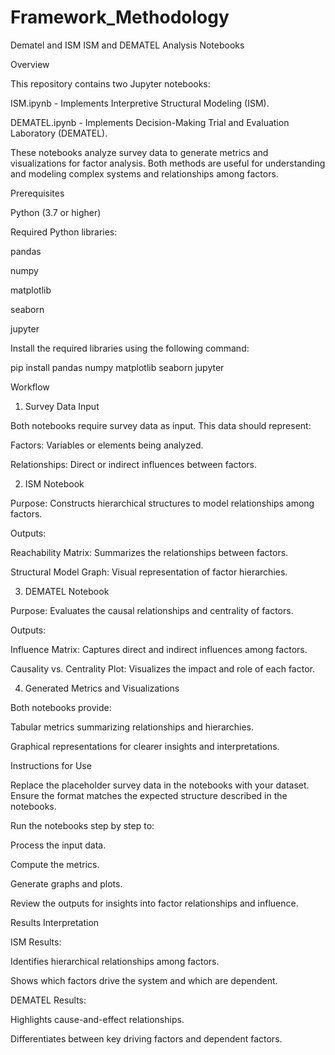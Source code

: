 # Framework_Methodology
 Dematel and ISM
ISM and DEMATEL Analysis Notebooks

Overview

This repository contains two Jupyter notebooks:

ISM.ipynb - Implements Interpretive Structural Modeling (ISM).

DEMATEL.ipynb - Implements Decision-Making Trial and Evaluation Laboratory (DEMATEL).

These notebooks analyze survey data to generate metrics and visualizations for factor analysis. Both methods are useful for understanding and modeling complex systems and relationships among factors.

Prerequisites

Python (3.7 or higher)

Required Python libraries:

pandas

numpy

matplotlib

seaborn

jupyter

Install the required libraries using the following command:

pip install pandas numpy matplotlib seaborn jupyter

Workflow

1. Survey Data Input

Both notebooks require survey data as input. This data should represent:

Factors: Variables or elements being analyzed.

Relationships: Direct or indirect influences between factors.

2. ISM Notebook

Purpose: Constructs hierarchical structures to model relationships among factors.

Outputs:

Reachability Matrix: Summarizes the relationships between factors.

Structural Model Graph: Visual representation of factor hierarchies.

3. DEMATEL Notebook

Purpose: Evaluates the causal relationships and centrality of factors.

Outputs:

Influence Matrix: Captures direct and indirect influences among factors.

Causality vs. Centrality Plot: Visualizes the impact and role of each factor.

4. Generated Metrics and Visualizations

Both notebooks provide:

Tabular metrics summarizing relationships and hierarchies.

Graphical representations for clearer insights and interpretations.

Instructions for Use

Replace the placeholder survey data in the notebooks with your dataset. Ensure the format matches the expected structure described in the notebooks.

Run the notebooks step by step to:

Process the input data.

Compute the metrics.

Generate graphs and plots.

Review the outputs for insights into factor relationships and influence.

Results Interpretation

ISM Results:

Identifies hierarchical relationships among factors.

Shows which factors drive the system and which are dependent.

DEMATEL Results:

Highlights cause-and-effect relationships.

Differentiates between key driving factors and dependent factors.
